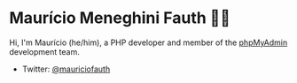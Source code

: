 # Maurício Meneghini Fauth 🐘⛵

Hi, I'm Maurício (he/him), a PHP developer and member of the [phpMyAdmin](https://www.phpmyadmin.net/team/) development team.

- Twitter: [@mauriciofauth](https://twitter.com/mauriciofauth)

<!--
**mauriciofauth/mauriciofauth** is a ✨ _special_ ✨ repository because its `README.md` (this file) appears on your GitHub profile.

Here are some ideas to get you started:

- 🔭 I’m currently working on ...
- 🌱 I’m currently learning ...
- 👯 I’m looking to collaborate on ...
- 🤔 I’m looking for help with ...
- 💬 Ask me about ...
- 📫 How to reach me: ...
- 😄 Pronouns: ...
- ⚡ Fun fact: ...
-->
